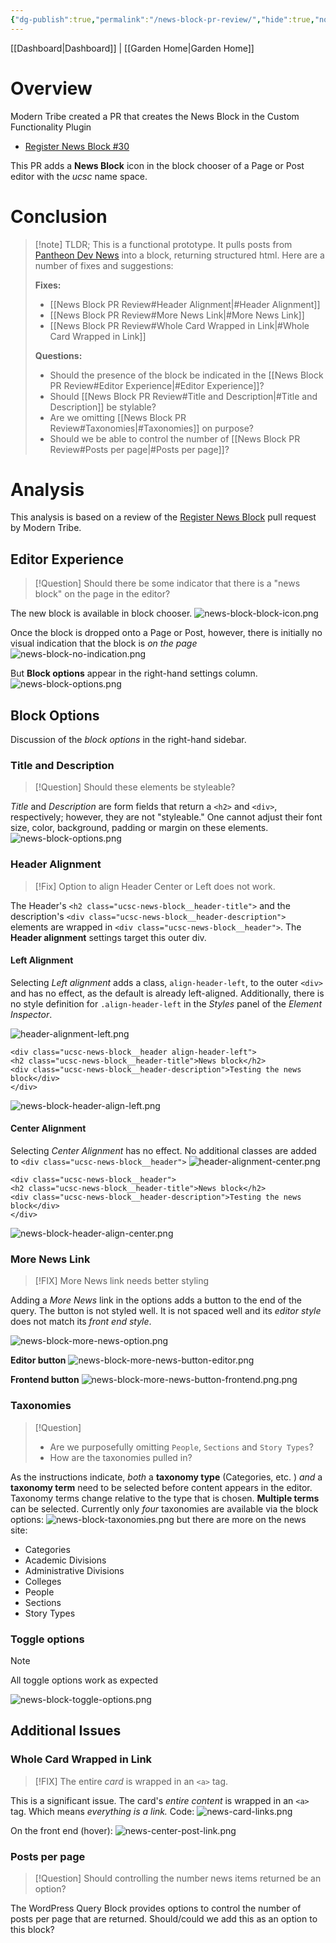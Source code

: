```yaml
---
{"dg-publish":true,"permalink":"/news-block-pr-review/","hide":true,"noteIcon":"","created":"2024-10-04T07:34:22.972-07:00","updated":"2024-10-04T14:26:47.015-07:00"}
---
```


[[Dashboard\|Dashboard]] | [[Garden Home\|Garden Home]]

# Overview
Modern Tribe created a PR that creates the News Block in the Custom Functionality Plugin
- [Register News Block #30](https://github.com/ucsc/ucsc-custom-functionality/pull/30)

This PR adds a **News Block** icon in the block chooser of a Page or Post editor with the *ucsc* name space.
# Conclusion
>[!note] TLDR;
>This is a functional prototype. It pulls posts from [Pantheon Dev News](https://dev-news-ucsc.pantheonsite.io/) into a block, returning structured html. Here are a number of fixes and suggestions:
>
>**Fixes:**
>- [[News Block PR Review#Header Alignment\|#Header Alignment]]
>- [[News Block PR Review#More News Link\|#More News Link]]
>- [[News Block PR Review#Whole Card Wrapped in Link\|#Whole Card Wrapped in Link]]
>
>**Questions:**
>- Should the presence of the block be indicated in the [[News Block PR Review#Editor Experience\|#Editor Experience]]?
>- Should [[News Block PR Review#Title and Description\|#Title and Description]] be stylable?
>- Are we omitting [[News Block PR Review#Taxonomies\|#Taxonomies]] on purpose?
>- Should we be able to control the number of [[News Block PR Review#Posts per page\|#Posts per page]]?


# Analysis
This analysis is based on a review of the [Register News Block](https://github.com/ucsc/ucsc-custom-functionality/pull/30) pull request by Modern Tribe.
## Editor Experience
>[!Question]
>Should there be some indicator that there is a "news block" on the page in the editor?

The new block is available in block chooser.
![news-block-block-icon.png](/img/user/attachments/news-block-block-icon.png)

Once the block is dropped onto a Page or Post, however, there is initially no visual indication that the block is *on the page*
![news-block-no-indication.png](/img/user/attachments/news-block-no-indication.png)

But **Block options** appear in the right-hand settings column.
![news-block-options.png](/img/user/attachments/news-block-options.png)

## Block Options
Discussion of the *block options* in the right-hand sidebar.
### Title and Description
>[!Question]
>Should these elements be styleable?

*Title* and *Description* are form fields that return a `<h2>` and `<div>`, respectively; however, they are not "styleable." One cannot adjust their font size, color, background, padding or margin on these elements. 
![news-block-options.png](/img/user/attachments/news-block-options.png)

### Header Alignment
>[!Fix]
>Option to align Header Center or Left does not work. 

The Header's `<h2 class="ucsc-news-block__header-title">` and the description's `<div class="ucsc-news-block__header-description">` elements are wrapped in `<div class="ucsc-news-block__header">`. The **Header alignment** settings target this outer div. 
#### Left Alignment
Selecting *Left alignment* adds a class, `align-header-left`, to the outer `<div>` and has no effect, as the default is already left-aligned. Additionally, there is no style definition for `.align-header-left` in the *Styles* panel of the *Element Inspector*.

![header-alignment-left.png](/img/user/attachments/header-alignment-left.png)

```
<div class="ucsc-news-block__header align-header-left">
<h2 class="ucsc-news-block__header-title">News block</h2>
<div class="ucsc-news-block__header-description">Testing the news block</div>
</div>
```

![news-block-header-align-left.png](/img/user/attachments/news-block-header-align-left.png)

#### Center Alignment
Selecting *Center Alignment* has no effect. No additional classes are added to `<div class="ucsc-news-block__header">`
![header-alignment-center.png](/img/user/attachments/header-alignment-center.png)

```
<div class="ucsc-news-block__header">
<h2 class="ucsc-news-block__header-title">News block</h2>
<div class="ucsc-news-block__header-description">Testing the news block</div>
</div>
```

![news-block-header-align-center.png](/img/user/attachments/news-block-header-align-center.png)

### More News Link
>[!FIX]
>More News link needs better styling

Adding a *More News* link in the options adds a button to the end of the query. The button is not styled well. It is not spaced well and its *editor style* does not match its *front end style*.

![news-block-more-news-option.png](/img/user/attachments/news-block-more-news-option.png)

**Editor button**
![news-block-more-news-button-editor.png](/img/user/attachments/news-block-more-news-button-editor.png)

**Frontend button**
![news-block-more-news-button-frontend.png.png](/img/user/attachments/news-block-more-news-button-frontend.png.png)

### Taxonomies

> [!Question] 
> - Are we purposefully omitting `People`, `Sections` and `Story Types`?
> - How are the taxonomies pulled in?

As the instructions indicate, *both* a **taxonomy type** (Categories, etc. ) *and* a **taxonomy term** need to be selected before content appears in the editor. Taxonomy terms change relative to the type that is chosen. **Multiple terms** can be selected. Currently only *four* taxonomies are available via the block options:
 ![news-block-taxonomies.png](/img/user/attachments/news-block-taxonomies.png)
but there are more on the news site:
- Categories
- Academic Divisions
- Administrative Divisions
- Colleges
- People
- Sections
- Story Types

### Toggle options
>[!NOTE]
>All toggle options work as expected

![news-block-toggle-options.png](/img/user/attachments/news-block-toggle-options.png)

## Additional Issues
### Whole Card Wrapped in Link
>[!FIX]
>The entire *card* is wrapped in an `<a>` tag. 

This is a significant issue. The card's *entire content* is wrapped in an `<a>` tag. Which means *everything is a link.*
Code:
![news-card-links.png](/img/user/attachments/news-card-links.png)

On the front end (hover):
![news-center-post-link.png](/img/user/attachments/news-center-post-link.png)


### Posts per page

>[!Question]
>Should controlling the number news items returned be an option?

The WordPress Query Block provides options to control the number of posts per page that are returned. Should/could we add this as an option to this block? 